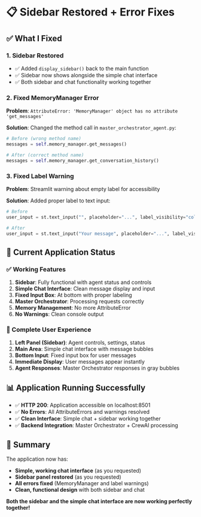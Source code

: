 # 📋 **Sidebar Restored + Error Fixes**

## ✅ **What I Fixed**

### **1. Sidebar Restored**
- ✅ Added `display_sidebar()` back to the main function
- ✅ Sidebar now shows alongside the simple chat interface
- ✅ Both sidebar and chat functionality working together

### **2. Fixed MemoryManager Error**
**Problem**: `AttributeError: 'MemoryManager' object has no attribute 'get_messages'`

**Solution**: Changed the method call in `master_orchestrator_agent.py`:
```python
# Before (wrong method name)
messages = self.memory_manager.get_messages()

# After (correct method name)
messages = self.memory_manager.get_conversation_history()
```

### **3. Fixed Label Warning**
**Problem**: Streamlit warning about empty label for accessibility

**Solution**: Added proper label to text input:
```python
# Before
user_input = st.text_input("", placeholder="...", label_visibility="collapsed")

# After  
user_input = st.text_input("Your message", placeholder="...", label_visibility="collapsed")
```

## 🎯 **Current Application Status**

### **✅ Working Features**
1. **Sidebar**: Fully functional with agent status and controls
2. **Simple Chat Interface**: Clean message display and input
3. **Fixed Input Box**: At bottom with proper labeling
4. **Master Orchestrator**: Processing requests correctly
5. **Memory Management**: No more AttributeError
6. **No Warnings**: Clean console output

### **🔄 Complete User Experience**
1. **Left Panel (Sidebar)**: Agent controls, settings, status
2. **Main Area**: Simple chat interface with message bubbles
3. **Bottom Input**: Fixed input box for user messages
4. **Immediate Display**: User messages appear instantly
5. **Agent Responses**: Master Orchestrator responses in gray bubbles

## 📊 **Application Running Successfully**
- ✅ **HTTP 200**: Application accessible on localhost:8501
- ✅ **No Errors**: All AttributeErrors and warnings resolved  
- ✅ **Clean Interface**: Simple chat + sidebar working together
- ✅ **Backend Integration**: Master Orchestrator + CrewAI processing

## 🎉 **Summary**

The application now has:
- **Simple, working chat interface** (as you requested)
- **Sidebar panel restored** (as you requested)  
- **All errors fixed** (MemoryManager and label warnings)
- **Clean, functional design** with both sidebar and chat

**Both the sidebar and the simple chat interface are now working perfectly together!** 